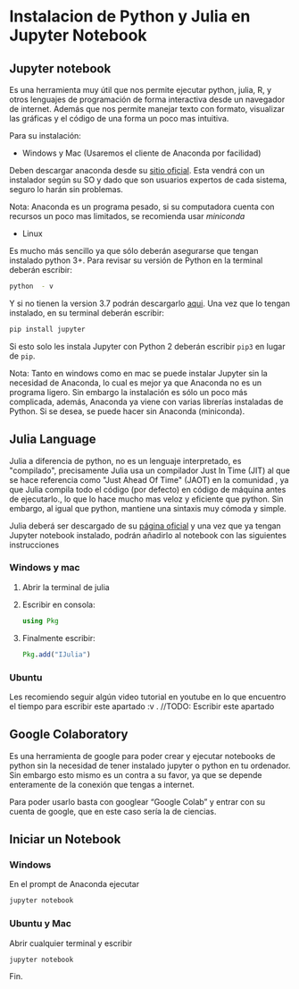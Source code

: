 # Instalacion de Python y Julia en Jupyter Notebook

## Jupyter notebook 
 
Es una herramienta muy útil que nos permite ejecutar python, julia, R, y otros lenguajes de programación de forma interactiva desde un navegador de internet.  Además que nos permite manejar texto con formato, visualizar las gráficas y el código de una forma un poco mas intuitiva.
 
Para su instalación: 
 
* Windows y Mac (Usaremos el cliente de Anaconda por facilidad)

Deben descargar anaconda desde su [sitio oficial](https://www.anaconda.com/distribution/).
Esta vendrá con un instalador según su SO y dado que son usuarios expertos de cada sistema, seguro lo harán sin problemas.

Nota: Anaconda es un programa pesado, si su computadora cuenta con recursos un poco mas limitados, se recomienda usar *miniconda*
 
* Linux

Es mucho más sencillo ya que sólo deberán asegurarse que tengan instalado python 3+. Para revisar su versión de Python en la terminal deberán escribir:

```bash
python  - v
```
Y si no tienen la version 3.7 podrán descargarlo [aqui](https://www.python.org). Una vez que lo tengan instalado, en su terminal deberán escribir:

```bash
pip install jupyter
```

Si esto solo les instala Jupyter con Python 2 deberán escribir `pip3` en lugar de `pip`.
 
 
Nota: Tanto en windows como en mac se puede instalar Jupyter sin la necesidad de Anaconda, lo cual es mejor ya que Anaconda no es un programa ligero.
Sin embargo la instalación es sólo un poco más complicada, además, Anaconda ya viene con varias librerías instaladas de Python. Si se desea, se puede hacer sin Anaconda (miniconda).
 
 
## Julia Language
 
Julia a diferencia de python, no es un lenguaje interpretado, es "compilado", precisamente Julia usa un compilador Just In Time (JIT) al que se hace referencia como "Just Ahead Of Time" (JAOT) en la comunidad , ya que Julia compila todo el código (por defecto) en código de máquina antes de ejecutarlo., lo que lo hace mucho mas veloz y eficiente que python. Sin embargo, al igual que python, mantiene una sintaxis muy cómoda y simple.

Julia deberá ser descargado de su [página oficial](https://julialang.org) y una vez que ya tengan Jupyter notebook instalado, podrán añadirlo al notebook con las siguientes instrucciones

### Windows y mac

1. Abrir la terminal de julia
2. Escribir en consola:

    ```julia
    using Pkg
    ```
    
3. Finalmente escribir: 

    ```julia
    Pkg.add("IJulia")
    ```
    
### Ubuntu

Les recomiendo seguir algún video tutorial en youtube en lo que encuentro el tiempo para escribir este apartado :v .
//TODO: Escribir este apartado
 


## Google Colaboratory
 
Es una herramienta de google para poder crear y ejecutar notebooks de python sin la necesidad de tener instalado jupyter o python en tu ordenador. Sin embargo esto mismo es un contra a su favor, ya que se depende enteramente de la conexión que tengas a internet.

Para poder usarlo basta con googlear “Google Colab” y entrar con su cuenta de google, que en este caso sería la de ciencias.
 



## Iniciar un Notebook

### Windows
En el prompt de Anaconda ejecutar 

```bash
jupyter notebook
```

### Ubuntu y Mac

Abrir cualquier terminal y escribir

```
jupyter notebook
```

Fin.
